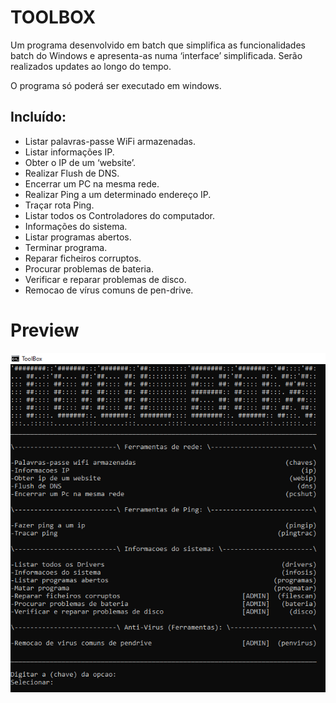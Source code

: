 # TOOLBOX
Um programa desenvolvido em batch que simplifica as funcionalidades batch do Windows e apresenta-as numa ‘interface’ simplificada.
Serão realizados updates ao longo do tempo.

O programa só poderá ser executado em windows.

## Incluído:
- Listar palavras-passe WiFi armazenadas.
- Listar informações IP.                                                        
- Obter o IP de um ‘website’.                                          
- Realizar Flush de DNS.                                                          
- Encerrar um PC na mesma rede.                                        
- Realizar Ping a um determinado endereço IP.                                                
- Traçar rota Ping.                                                    
- Listar todos os Controladores do computador.                                      
- Informações do sistema.                                        
- Listar programas abertos.                                
- Terminar programa.                                          
- Reparar ficheiros corruptos.                    
- Procurar problemas de bateria.                          
- Verificar e reparar problemas de disco.                  
- Remocao de vírus comuns de pen-drive.          

# Preview
![Preview do programa](/Screenshots/sc1.png)

